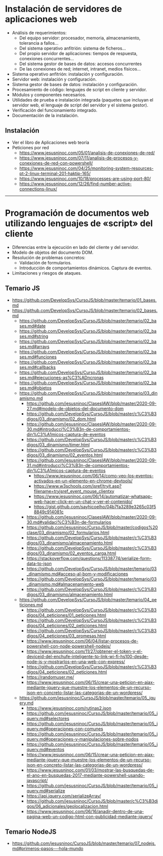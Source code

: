 # Instalación de servidores de aplicaciones web
- Análisis de requerimientos:
  - Del equipo servidor: procesador, memoria, almacenamiento, tolerancia a fallos…
  - Del sistema operativo anfitrión: sistema de ficheros…
  - Del propio servidor de aplicaciones: tiempos de respuesta, conexiones concurrentes…
  - Del sistema gestor de bases de datos: accesos concurrentes
  - De las conexiones de red; internet, intranet, medios físicos…
- Sistema operativo anfitrión: instalación y configuración.
- Servidor web: instalación y configuración.
- Sistema gestor de bases de datos: instalación y configuración.
- Procesamiento de código: lenguajes de script en cliente y servidor.
- Módulos y componentes necesarios.
- Utilidades de prueba e instalación integrada (paquetes que incluyan el servidor web, el lenguaje de script del servidor y el sistema gestor).
- Verificación del funcionamiento integrado.
- Documentación de la instalación. 

## Instalación
- Ver el libro de Aplicaciones web teoría
- Peticiones por red
  - https://www.jesusninoc.com/05/01/analisis-de-conexiones-de-red/
  - https://www.jesusninoc.com/07/11/analisis-de-procesos-y-conexiones-de-red-con-powershell/
  - https://www.jesusninoc.com/04/25/monitoring-system-resources-pt-2-linux-terminal-201-haktip-165/
  - https://www.jesusninoc.com/10/18/processes-are-using-port-80/
  - https://www.jesusninoc.com/12/26/find-number-active-connections-linux/

----------------

# Programación de documentos web utilizando lenguajes de «script» del cliente
- Diferencias entre la ejecución en lado del cliente y del servidor.
- Modelo de objetos del documento DOM.
- Resolución de problemas concretos:
  - Validación de formularios.
  - Introducción de comportamientos dinámicos. Captura de eventos.
- Limitaciones y riesgos de ataques. 

## Temario JS
* https://github.com/DevelopSys/CursoJS/blob/master/temario/01_bases.md
* https://github.com/DevelopSys/CursoJS/blob/master/temario/02_bases.md
  * https://github.com/DevelopSys/CursoJS/blob/master/temario/02_bases.md#date
  * https://github.com/DevelopSys/CursoJS/blob/master/temario/02_bases.md#string
  * https://github.com/DevelopSys/CursoJS/blob/master/temario/02_bases.md#arrays
  * https://github.com/DevelopSys/CursoJS/blob/master/temario/02_bases.md#funciones
  * https://github.com/DevelopSys/CursoJS/blob/master/temario/02_bases.md#callbacks
  * https://github.com/DevelopSys/CursoJS/blob/master/temario/02_bases.md#ejecuciones-as%C3%ADncronas
  * https://github.com/DevelopSys/CursoJS/blob/master/temario/02_bases.md#objetos
  * https://github.com/DevelopSys/CursoJS/blob/master/temario/03_dinamismo.md
    * https://github.com/jesusninoc/ClasesIAW/blob/master/2020-09-27.md#modelo-de-objetos-del-documento-dom
    * https://github.com/DevelopSys/CursoJS/blob/master/c%C3%B3digos/03_dinamismo/02_dom.html
    * https://github.com/jesusninoc/ClasesIAW/blob/master/2020-09-30.md#introducci%C3%B3n-de-comportamientos-din%C3%A1micos-captura-de-eventos
    * https://github.com/DevelopSys/CursoJS/blob/master/c%C3%B3digos/03_dinamismo/timer.html
    * https://github.com/DevelopSys/CursoJS/blob/master/c%C3%B3digos/03_dinamismo/02_eventos.html
    * https://github.com/jesusninoc/ClasesIAW/blob/master/2020-09-31.md#introducci%C3%B3n-de-comportamientos-din%C3%A1micos-captura-de-eventos
      * https://www.jesusninoc.com/06/14/como-veo-los-eventos-activados-en-un-elemento-en-chrome-devtools/
      * https://www.w3schools.com/jsref/tryit.asp?filename=tryjsref_event_mouse_clientxy
      * https://www.jesusninoc.com/06/14/automatizar-whatsapp-web-hacer-click-en-un-chat-y-ver-el-contenido/
      * https://gist.github.com/sayhicoelho/04b7fa3289e3265c03f58849c914081c
    * https://github.com/jesusninoc/ClasesIAW/blob/master/2020-09-30.md#validaci%C3%B3n-de-formularios
    * https://github.com/jesusninoc/CursoJS/blob/master/codigos%20clase/03_dinamismo/02_formularios.html
    * https://github.com/DevelopSys/CursoJS/blob/master/c%C3%B3digos/03_dinamismo/almacenamiento.html
    * https://github.com/DevelopSys/CursoJS/blob/master/c%C3%B3digos/03_dinamismo/02_eventos_carga.html
    * https://stackoverflow.com/questions/11338774/serialize-form-data-to-json
    * https://github.com/DevelopSys/CursoJS/blob/master/temario/03_dinamismo.md#acceso-al-bom-y-modificaciones
    * https://github.com/DevelopSys/CursoJS/blob/master/temario/03_dinamismo.md#almacenamiento-web
    * https://github.com/DevelopSys/CursoJS/blob/master/c%C3%B3digos/03_dinamismo/almacenamiento.html
  * https://github.com/DevelopSys/CursoJS/blob/master/temario/04_peticiones.md
    * https://github.com/DevelopSys/CursoJS/blob/master/c%C3%B3digos/04_peticiones/01_peticiones.html
    * https://github.com/DevelopSys/CursoJS/blob/master/c%C3%B3digos/04_peticiones/02_peticiones.html
    * https://github.com/DevelopSys/CursoJS/blob/master/c%C3%B3digos/04_peticiones/03_promesas.html
    * https://www.jesusninoc.com/06/04/listar-procesos-de-powershell-con-node-powershell-nodejs/
    * https://www.jesusninoc.com/11/27/obtener-el-token-y-el-deviceid-del-enchufe-inteligente-tp-link-wi-fi-hs100-desde-node-js-y-mostrarlos-en-una-web-con-express/
    * https://github.com/DevelopSys/CursoJS/blob/master/c%C3%B3digos/04_peticiones/02_peticiones.html
    * https://randomuser.me/
    * https://www.jesusninoc.com/06/15/crear-una-peticion-en-ajax-mediante-jquery-que-muestre-los-elementos-de-un-recurso-json-en-concreto-listar-las-categorias-de-un-wordpress/
  * https://github.com/jesusninoc/CursoJS/blob/master/temario/05_jquery.md
    * https://www.jesusninoc.com/rutinas2.json
    * https://github.com/jesusninoc/CursoJS/blob/master/temario/05_jquery.md#selectores
    * https://github.com/jesusninoc/CursoJS/blob/master/temario/05_jquery.md#operaciones-con-comunes
    * https://github.com/jesusninoc/CursoJS/blob/master/temario/05_jquery.md#operaciones-y-manipulaciones-sobre-nodos
    * https://github.com/jesusninoc/CursoJS/blob/master/temario/05_jquery.md#eventos
    * https://www.jesusninoc.com/06/15/crear-una-peticion-en-ajax-mediante-jquery-que-muestre-los-elementos-de-un-recurso-json-en-concreto-listar-las-categorias-de-un-wordpress/
    * https://www.jesusninoc.com/01/03/mostrar-las-busquedas-de-el-ano-en-busquedas-2017-mediante-powershell-usando-javascript/
    * https://github.com/jesusninoc/CursoJS/blob/master/temario/05_jquery.md#serialize
    * https://api.jquery.com/serializeArray/
    * https://github.com/jesusninoc/CursoJS/blob/master/c%C3%B3digos/06_adicionales/geolocalizacion.html
    * https://www.jesusninoc.com/06/16/anadir-dentro-de-una-pagina-web-un-codigo-html-con-publicidad-mediante-jquery/
     
## Temario NodeJS
* https://github.com/jesusninoc/CursoJS/blob/master/temario/07_nodejs.md#primeros-pasos---hola-mundo
